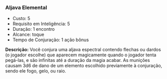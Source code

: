 ### Aljava Elemental

- Custo: 5
- Requisito em Inteligência: 5
- Duração: 1 encontro
- Alcance: toque
- Tempo de Conjuração: 1 ação bônus

**Descrição:** Você conjura uma aljava espectral contendo flechas ou dardos (o jogador escolhe) que aparecem magicamente quando o jogador tenta pegá-las, e são infinitas até a duração da magia acabar. As munições causam 3d6 de dano de um elemento escolhido previamente à conjuração, sendo ele fogo, gelo, ou raio.